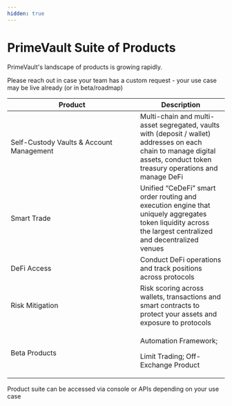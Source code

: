 ```yaml
---
hidden: true
---
```


# PrimeVault Suite of Products

PrimeVault's landscape of products is growing rapidly.&#x20;

Please reach out in case your team has a custom request - your use case may be live already (or in beta/roadmap)&#x20;

<table><thead><tr><th width="284">Product</th><th>Description </th></tr></thead><tbody><tr><td>Self-Custody Vaults &#x26; Account Management</td><td>Multi-chain and multi-asset segregated, vaults with (deposit / wallet) addresses on each chain to manage digital assets, conduct token treasury operations and manage DeFi</td></tr><tr><td>Smart Trade</td><td>Unified “CeDeFi” smart order routing and execution engine that uniquely aggregates token liquidity across the largest centralized and decentralized venues</td></tr><tr><td>DeFi Access</td><td>Conduct DeFi operations and track positions across protocols</td></tr><tr><td>Risk Mitigation</td><td>Risk scoring across wallets, transactions and smart contracts to protect your assets and exposure to protocols</td></tr><tr><td>Beta Products</td><td><p>Automation Framework; </p><p>Limit Trading; Off-Exchange Product</p></td></tr></tbody></table>

Product suite can be accessed via console or APIs depending on your use case
